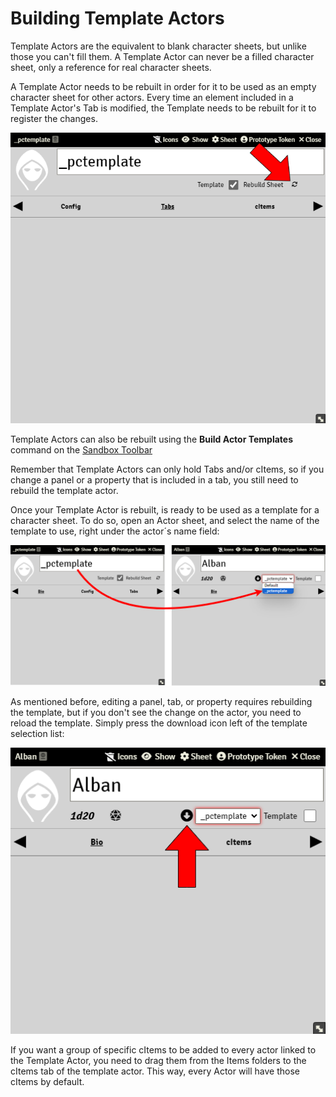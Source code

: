 # Building Template Actors

Template Actors are the equivalent to blank character sheets, but unlike those you can't fill them. A Template Actor can never be a filled character sheet, only a reference for real character sheets.

A Template Actor needs to be rebuilt in order for it to be used as an empty character sheet for other actors. Every time an element included in a Template Actor's Tab is modified, the Template needs to be rebuilt for it to register the changes.

![](./resources/actor_template_build_0.png)

Template Actors can also be rebuilt using the **Build Actor Templates** command on the [Sandbox Toolbar](sandbox_toolbar.md)

Remember that Template Actors can only hold Tabs and/or cItems, so if you change a panel or a property that is included in a tab, you still need to rebuild the template actor.

Once your Template Actor is rebuilt, is ready to be used as a template for a character sheet. To do so, open an Actor sheet, and select the name of the template to use, right under the actor´s name field:

![](./resources/actor_template_build_1.png)

As mentioned before, editing a panel, tab, or property requires rebuilding the template, but if you don't see the change on the actor, you need to reload the template. Simply press the download icon left of the template selection list:

![](./resources/actor_template_build_2.png)

If you want a group of specific cItems to be added to every actor linked to the Template Actor, you need to drag them from the Items folders to the cItems tab of the template actor. This way, every Actor will have those cItems by default.